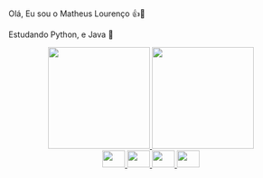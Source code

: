 Olá, Eu sou o Matheus Lourenço 👍👋

Estudando Python, e Java 📕

<div align="center">
  <a href="https://github.com/MathLouren">
  <img height="180em" src="https://github-readme-stats.vercel.app/api?username=mathlouren&show_icons=true&theme=dracula&include_all_commits=true&count_private=true"/>
  <img height="180em" src="https://github-readme-stats.vercel.app/api/top-langs/?username=mathlouren&layout=compact&langs_count=7&theme=dracula"/>
</div>
  
<head>
<link rel="stylesheet" href="https://cdn.jsdelivr.net/gh/devicons/devicon@latest/devicon.min.css">
  
<i class="devicon-devicon-plain">
<div align="center">
  <img src="https://cdn.jsdelivr.net/gh/devicons/devicon/icons/html5/html5-original.svg"  height="30" width="40" />
  <img src="https://cdn.jsdelivr.net/gh/devicons/devicon/icons/css3/css3-original.svg"  height="30" width="40" />
  <img src="https://cdn.jsdelivr.net/gh/devicons/devicon/icons/javascript/javascript-original.svg"  height="30" width="40" />
  <img src="https://cdn.jsdelivr.net/gh/devicons/devicon/icons/vuejs/vuejs-original.svg" height="30" width="40" />
</div>
 </i>
 </head>

  

